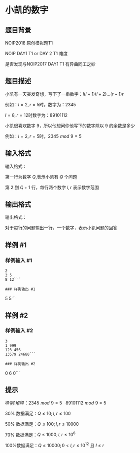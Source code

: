 # 小凯的数字

## 题目背景

NOIP2018 原创模拟题T1

NOIP DAY1 T1 or DAY 2 T1 难度

是否发现与NOIP2017 DAY1 T1 有异曲同工之妙

## 题目描述

小凯有一天突发奇想，写下了一串数字：$l(l+1)(l+2)...(r-1)r$

例如：$l=2,r=5$时，数字为：$2345$

$l=8,r=12$时数字为：$89101112$

小凯很喜欢数字 $9$，所以他想问你他写下的数字除以 $9$ 的余数是多少

例如：$l=2,r=5$时，$2345\,\,mod\,\,9 = 5$

## 输入格式

输入格式：

第一行为数字 $Q$,表示小凯有 $Q$ 个问题

第 $2$ 到 $Q+1$ 行，每行两个数字 $l,r$ 表示数字范围


## 输出格式

输出格式：

对于每行的问题输出一行，一个数字，表示小凯问题的回答

## 样例 #1

### 样例输入 #1
```
2
2 5
8 12```

### 样例输出 #1

```
5
5```

## 样例 #2

### 样例输入 #2
```
3
1 999
123 456
13579 24680```

### 样例输出 #2

```
0
6
0```

## 提示

样例1解释：$2345\,\,mod\,\,9 = 5$   $89101112\,\,mod\,\,9 = 5$

30% 数据满足：$Q\leq10;l,r\leq100$

50% 数据满足：$Q\leq100;l,r\leq10000$

70% 数据满足：$Q\leq1000;l,r\leq10^6$

100%数据满足：$Q\leq10000;0<l,r\leq10^{12}$ 且 $l\leq r$
